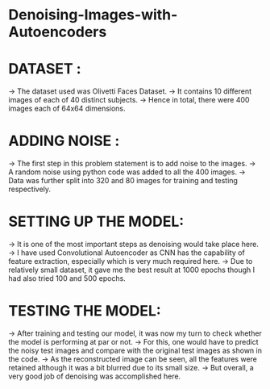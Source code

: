 # Denoising-Images-with-Autoencoders


# DATASET :

-> The dataset used was Olivetti Faces Dataset.
-> It contains 10 different images of each of 40 distinct subjects.
-> Hence in total, there were 400 images each of 64x64 dimensions.

# ADDING NOISE :

-> The first step in this problem statement is to add noise to the images.
-> A random noise using python code was added to all the 400 images.
-> Data was further split into 320 and 80 images for training and testing respectively. 

# SETTING UP THE MODEL:

-> It is one of the most important steps as denoising would take place here.
-> I have used Convolutional Autoencoder as CNN has the capability of feature extraction, especially which is very much required here.
-> Due to relatively small dataset, it gave me the best result at 1000 epochs though I had also tried 100 and 500 epochs.

# TESTING THE MODEL:

-> After training and testing our model, it was now my turn to check whether the model is performing at par or not.
-> For this, one would have to predict the noisy test images and compare with the original test images as shown in the code.
-> As the reconstructed image can be seen, all the features were retained although it was a bit blurred due to its small size.
-> But overall, a very good job of denoising was accomplished here.
